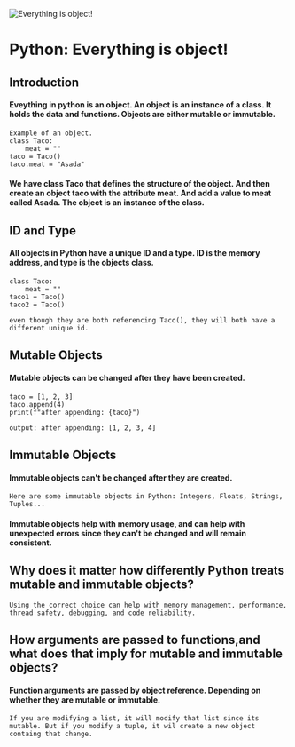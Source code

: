 
![Everything is object!](https://github.com/user-attachments/assets/c267dd51-00dc-486c-acb8-405f1018867c)
# Python: Everything is object!

## Introduction
####     Eveything in python is an object. An object is an instance of a class. It holds the data and functions. Objects are either mutable or immutable.
    Example of an object.
    class Taco:
        meat = ""
    taco = Taco()
    taco.meat = "Asada"
#### We have class Taco that defines the structure of the object. And then create an object taco with the attribute meat. And add a value to meat called Asada. The object is an instance of the class.

## ID and Type
#### All objects in Python have a unique ID and a type. ID is the memory address, and type is the objects class.
    class Taco:
        meat = ""
    taco1 = Taco()
    taco2 = Taco()

    even though they are both referencing Taco(), they will both have a different unique id.

## Mutable Objects
#### Mutable objects can be changed after they have been created.
    taco = [1, 2, 3]
    taco.append(4)
    print(f"after appending: {taco}")

    output: after appending: [1, 2, 3, 4]

## Immutable Objects
#### Immutable objects can't be changed after they are created.
    Here are some immutable objects in Python: Integers, Floats, Strings, Tuples...
#### Immutable objects help with memory usage, and can help with unexpected errors since they can't be changed and will remain consistent.

## Why does it matter how differently Python treats mutable and immutable objects?
    Using the correct choice can help with memory management, performance, thread safety, debugging, and code reliability.

## How arguments are passed to functions,and what does that imply for mutable and immutable objects?
#### Function arguments are passed by object reference. Depending on whether they are mutable or immutable.
    If you are modifying a list, it will modify that list since its mutable. But if you modify a tuple, it wil create a new object containg that change.
